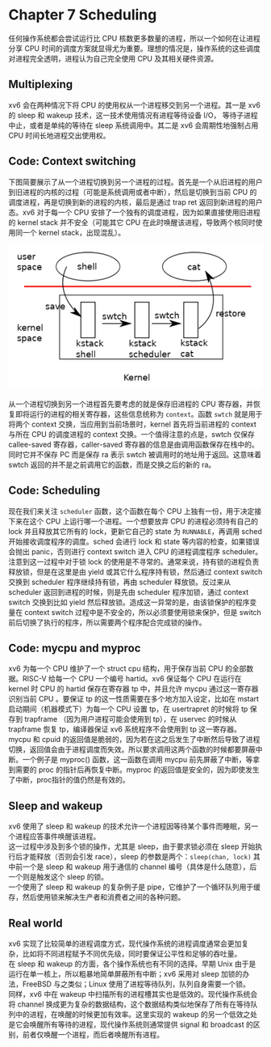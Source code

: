 # Chapter 7 Scheduling

任何操作系统都会尝试运行比 CPU 核数更多数量的进程，所以一个如何在让进程分享 CPU 时间的调度方案就显得尤为重要。理想的情况是，操作系统的这些调度对进程完全透明，进程认为自己完全使用 CPU 及其相关硬件资源。

## Multiplexing
xv6 会在两种情况下将 CPU 的使用权从一个进程移交到另一个进程。其一是 xv6 的 sleep 和 wakeup 技术，这一技术使用情况有进程等待设备 I/O， 等待子进程中止，或者是单纯的等待在 sleep 系统调用中。其二是 xv6 会周期性地强制占用 CPU 时间长地进程交出使用权。

## Code: Context switching
下图简要展示了从一个进程切换到另一个进程的过程。首先是一个从旧进程的用户到旧进程的内核的过程（可能是系统调用或者中断），然后是切换到当前 CPU 的调度进程，再是切换到新的进程的内核，最后是通过 trap ret 返回到新进程的用户态。xv6 对于每一个 CPU 安排了一个独有的调度进程，因为如果直接使用旧进程的 kernel stack 并不安全（可能其它 CPU 在此时唤醒该进程，导致两个核同时使用同一个 kernel stack，出现混乱）。

![](_v_images/20220316212617891_15776.png)

从一个进程切换到另一个进程首先要考虑的就是保存旧进程的 CPU 寄存器，并恢复即将运行的进程的相关寄存器，这些信息统称为 `context`。函数 `swtch` 就是用于将两个 context 交换，当应用到当前场景时，kernel 首先将当前进程的 context 与所在 CPU 的调度进程的 context 交换。一个值得注意的点是，swtch 仅保存 callee-saved 寄存器，caller-saved 寄存器的信息是由调用函数保存在栈中的。同时它并不保存 PC 而是保存 ra 表示 swtch 被调用时的地址用于返回。这意味着 swtch 返回的并不是之前调用它的函数，而是交换之后的新的 ra。

## Code: Scheduling
现在我们来关注 `scheduler` 函数，这个函数在每个 CPU 上独有一份，用于决定接下来在这个 CPU 上运行哪一个进程。一个想要放弃 CPU 的进程必须持有自己的 lock 并且释放其它所有的 lock，更新它自己的 state 为 `RUNNABLE`，再调用 sched 开始接收调度程序的调度。sched 会进行 lock 和 state 等内容的检查，如果错误会抛出 panic，否则进行 context switch 进入 CPU 的进程调度程序 scheduler。  
注意到这一过程中对于锁 lock 的使用是不寻常的。通常来说，持有锁的进程负责释放锁，但是在这里是由 yield 或其它什么程序持有锁，然后通过 context switch 交换到 scheduler 程序继续持有锁，再由 scheduler 释放锁。反过来从 scheduler 返回到进程的时候，则是先由 scheduler 程序加锁，通过 context switch 交换到比如 yield 然后释放锁。造成这一异常的是，由该锁保护的程序变量在 context switch 过程中是不安全的，所以必须要使用锁来保护，但是 switch 前后切换了执行的程序，所以需要两个程序配合完成锁的操作。

## Code: mycpu and myproc
xv6 为每一个 CPU 维护了一个 struct cpu 结构，用于保存当前 CPU 的全部数据。RISC-V 给每一个 CPU 一个编号 hartid。xv6 保证每个 CPU 在运行在 kernel 时 CPU 的 hartid 保存在寄存器 tp 中，并且允许 mycpu 通过这一寄存器识别当前 CPU 。要保证 tp 的这一性质需要在多个地方加入设定，比如在 mstart 启动期间（机器模式下）为每一个 CPU 设置 tp，在 usertrapret 的时候将 tp 保存到 trapframe （因为用户进程可能会使用到 tp），在 uservec 的时候从 trapframe 恢复 tp，编译器保证 xv6 系统程序不会使用到 tp 这一寄存器。  
mycpu 和 cpuid 的返回值是脆弱的，因为若在这之后发生了中断然后导致了进程切换，返回值会由于进程调度而失效。所以要求调用这两个函数的时候都要屏蔽中断。一个例子是 myproc() 函数，这一函数在调用 mycpu 前先屏蔽了中断，等拿到需要的 proc 的指针后再恢复中断。myproc 的返回值是安全的，因为即使发生了中断，proc指针的值仍然是有效的。

## Sleep and wakeup
xv6 使用了 sleep 和 wakeup 的技术允许一个进程因等待某个事件而睡眠，另一个进程应答事件唤醒该进程。  
这一过程中涉及到多个锁的操作，尤其是 sleep，由于要求锁必须在 sleep 开始执行后才能释放（否则会引发 race），sleep 的参数是两个：`sleep(chan, lock)` 其中前一个是 sleep 和 wakeup 用于通信的 channel 编号（具体是什么随意），后一个则是触发这个 sleep 的锁。  
一个使用了 sleep 和 wakeup 的复杂例子是 pipe，它维护了一个循环队列用于缓存，然后使用锁来解决生产者和消费者之间的各种问题。

## Real world
xv6 实现了比较简单的进程调度方式，现代操作系统的进程调度通常会更加复杂，比如将不同进程赋予不同优先级，同时要保证公平性和足够的吞吐量。  
在 sleep 和 wakeup 的方面，各个操作系统也有不同的选择。早期 Unix 由于是运行在单一核上，所以粗暴地简单屏蔽所有中断；xv6 采用对 sleep 加锁的办法，FreeBSD 与之类似；Linux 使用了进程等待队列，队列自身需要一个锁。  
同样，xv6 中在 wakeup 中扫描所有的进程槽其实也是低效的。现代操作系统会将 channel 换成更为复杂的数据结构，这个数据结构类似地保存了所有在等待队列中的进程，在唤醒的时候更加有效率。这里实现的 wakeup 的另一个低效之处是它会唤醒所有等待的进程，现代操作系统则通常提供 signal 和 broadcast 的区别，前者仅唤醒一个进程，而后者唤醒所有进程。
